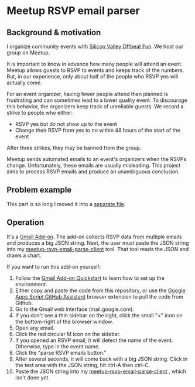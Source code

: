 # Meetup RSVP email parser

## Background & motivation

I organize community events with [Silicon Valley Offbeat Fun](https://www.meetup.com/Offbeat-Fun/).  We host our group on Meetup.

It is important to know in advance how many people will attend an event. Meetup allows guests to RSVP to events and keeps track of the numbers. But, in our experience, only about half of the people who RSVP yes will actually come.

For an event organizer, having fewer people attend than planned is frustrating and can sometimes lead to a lower quality event. To discourage this behavior, the organizers keep track of unreliable guests. We record a strike to people who either:

* RSVP yes but do not show up to the event
* Change their RSVP from yes to no within 48 hours of the start of the event

After three strikes, they may be banned from the group. 

Meetup sends automated emails to an event's organizers when the RSVPs change. Unfortunately, these emails are usually misleading. This project aims to process RSVP emails and produce an unambiguous conclusion.


## Problem example

This part is so long I moved it into a [separate file](the-problem.md).

## Operation

It's a [Gmail Add-on](https://developers.google.com/gmail/add-ons/). The add-on collects RSVP data from multiple emails and produces a big JSON string. Next, the user must paste the JSON string into my [meetup-rsvp-email-parse-client](https://github.com/pfroud/meetup-rsvp-email-parse-client) tool. That tool reads the JSON and draws a chart.
 

If you want to run this add-on yourself:

1. Follow the [Gmail Add-on Quickstart](https://developers.google.com/gmail/add-ons/guides/quickstart) to learn how to set up the environment.
2. Either copy and paste the code from this repository, or use the [Google Apps Script GitHub Assistant](https://chrome.google.com/webstore/detail/google-apps-script-github/lfjcgcmkmjjlieihflfhjopckgpelofo) browser extension to pull the code from Github.
3. Go to the Gmail web interface (mail.google.com). 
4. If you don't see a thin sidebar on the right, click the small "<" icon on the bottom-right of the browser window.
5. Open any email.
6. Click the red circular M icon on the sidebar. 
7. If you opened an RSVP email, it will detect the name of the event. Otherwise, type in the event name.
8. Click the "parse RSVP emails button."
9. After several seconds, it will come back with a big JSON string. Click in the text area with the JSON string, hit ctrl-A then ctrl-C.
10. Paste the JSON string into my [meetup-rsvp-email-parse-client](https://github.com/pfroud/meetup-rsvp-email-parse-client) , which isn't done yet.

